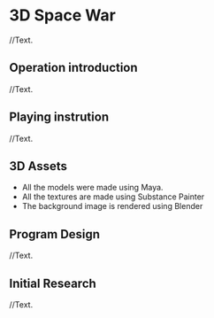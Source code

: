 # 3D Space War
//Text.
## Operation introduction
//Text.
## Playing instrution
//Text.
## 3D Assets
- All the models were made using Maya.
- All the textures are made using Substance Painter
- The background image is rendered using Blender
## Program Design
//Text.
## Initial Research
//Text.
